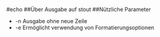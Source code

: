 #echo
##Über
Ausgabe auf stout
##Nützliche Parameter
- -n Ausgabe ohne neue Zeile
- -e Ermöglicht verwendung von Formatierungsoptionen

